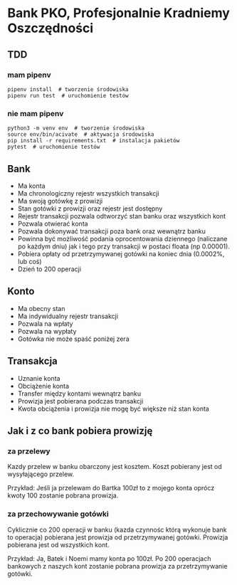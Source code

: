 # Bank PKO, Profesjonalnie Kradniemy Oszczędności

## TDD

### mam pipenv

    pipenv install  # tworzenie środowiska
    pipenv run test  # uruchomienie testów

### nie mam pipenv

    python3 -m venv env  # tworzenie środowiska
    source env/bin/acivate  # aktywacja środowiska
    pip install -r requirements.txt  # instalacja pakietów
    pytest  # uruchomienie testów

## Bank

- Ma konta
- Ma chronologiczny rejestr wszystkich transakcji
- Ma swoją gotówkę z prowizji
- Stan gotówki z prowizji oraz rejestr jest dostępny
- Rejestr transakcji pozwala odtworzyć stan banku oraz wszystkich kont
- Pozwala otwierać konta
- Pozwala dokonywać transakcji poza bank oraz wewnątrz banku
- Powinna być możliwość podania oprocentowania dziennego (naliczane po każdym dniu) jak i tego przy transakcji w postaci floata (np 0.00001).
- Pobiera opłaty od przetrzymywanej gotówki na koniec dnia (0.0002%, lub coś)
- Dzień to 200 operacji

## Konto

- Ma obecny stan
- Ma indywidualny rejestr transakcji
- Pozwala na wpłaty
- Pozwala na wypłaty
- Gotówka nie może spaść poniżej zera

## Transakcja

- Uznanie konta
- Obciążenie konta
- Transfer między kontami wewnątrz banku
- Prowizja jest pobierana podczas transakcji
- Kwota obciążenia i prowizja nie mogę być większe niż stan konta

## Jak i z co bank pobiera prowizję

### za przelewy

Kazdy przelew w banku obarczony jest kosztem. Koszt pobierany jest od wysyłającego przelew.

Przykład:
Jeśli ja przelewam do Bartka 100zł to z mojego konta oprócz kwoty 100 zostanie pobrana prowizja.

### za przechowywanie gotówki

Cyklicznie co 200 operacji w banku (kazda czynnośc którą wykonuje bank to operacja) pobierana jest prowizja
od przetrzymywanej gotówki. Prowizja pobierana jest od wszystkich kont.

Przykład:
Ja, Batek i Noemi mamy konta po 100zł. Po 200 operacjach bankowych z naszych kont zostanie pobrana prowizja
za przetrzymywanie gotówki.

